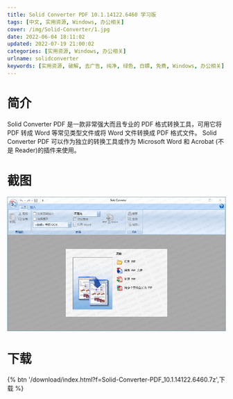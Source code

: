 ```yaml
---
title: Solid Converter PDF 10.1.14122.6460 学习版
tags: [中文, 实用资源, Windows, 办公相关]
cover: /img/Solid-Converter/1.jpg
date: 2022-06-04 18:11:02
updated: 2022-07-19 21:00:02
categories: [实用资源, Windows, 办公相关]
urlname: solidconverter
keywords: [实用资源, 破解, 去广告, 纯净, 绿色, 白嫖, 免费, Windows, 办公相关]
---
```


# 简介

Solid Converter PDF 是一款非常强大而且专业的 PDF 格式转换工具，可用它将 PDF 转成 Word 等常见类型文件或将 Word 文件转换成 PDF 格式文件。 Solid Converter PDF 可以作为独立的转换工具或作为 Microsoft Word 和 Acrobat (不是 Reader)的插件来使用。

# 截图

![](/img/Solid-Converter/2.jpg)

# 下载

{% btn '/download/index.html?f=Solid-Converter-PDF_10.1.14122.6460.7z',下载 %}
